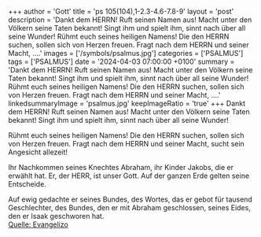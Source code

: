 +++
author = 'Gott'
title = 'ps 105(104),1-2.3-4.6-7.8-9'
layout = 'post'
description = 'Dankt dem HERRN! Ruft seinen Namen aus!  Macht unter den Völkern seine Taten bekannt! Singt ihm und spielt ihm,  sinnt nach über all seine Wunder!  Rühmt euch seines heiligen Namens!  Die den HERRN suchen, sollen sich von Herzen freuen. Fragt nach dem HERRN und seiner Macht,  ....'
images = ['/symbols/psalmus.jpg']
categories = ['PSALMUS']
tags = ['PSALMUS']
date = '2024-04-03 07:00:00 +0100'
summary = 'Dankt dem HERRN! Ruft seinen Namen aus!  Macht unter den Völkern seine Taten bekannt! Singt ihm und spielt ihm,  sinnt nach über all seine Wunder!  Rühmt euch seines heiligen Namens!  Die den HERRN suchen, sollen sich von Herzen freuen. Fragt nach dem HERRN und seiner Macht,  ....'
linkedsummaryImage = 'psalmus.jpg'
keepImageRatio = 'true'
+++
Dankt dem HERRN! Ruft seinen Namen aus! 
Macht unter den Völkern seine Taten bekannt!
Singt ihm und spielt ihm, 
sinnt nach über all seine Wunder!

Rühmt euch seines heiligen Namens! 
Die den HERRN suchen, sollen sich von Herzen freuen.
Fragt nach dem HERRN und seiner Macht, 
sucht sein Angesicht allezeit!

Ihr Nachkommen seines Knechtes Abraham, 
ihr Kinder Jakobs, die er erwählt hat.<!--more-->
Er, der HERR, ist unser Gott. 
Auf der ganzen Erde gelten seine Entscheide.

Auf ewig gedachte er seines Bundes, 
des Wortes, das er gebot für tausend Geschlechter,
des Bundes, den er mit Abraham geschlossen, 
seines Eides, den er Isaak geschworen hat.<br> [Quelle: Evangelizo](https://evangeliumtagfuertag.org/DE/gospel)
